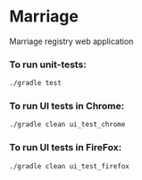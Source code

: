 Marriage
========

Marriage registry web application



### To run unit-tests:

```bash
./gradle test
```

### To run UI tests in Chrome:

```bash
./gradle clean ui_test_chrome
```

### To run UI tests in FireFox:

```bash
./gradle clean ui_test_firefox
```
